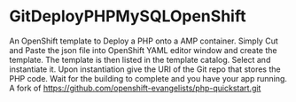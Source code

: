 # GitDeployPHPMySQLOpenShift
An OpenShift  template to Deploy a PHP onto a AMP container. Simply Cut and Paste the json file into OpenShift YAML editor window
and create the template. The template is then listed in the template catalog. Select and instantiate it. Upon instantiation give the URI of the Git repo that stores the PHP code. Wait for the building to complete and you have your app running. A fork of https://github.com/openshift-evangelists/php-quickstart.git 

